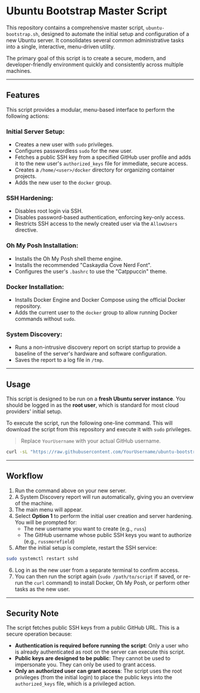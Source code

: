 # Ubuntu Bootstrap Master Script

This repository contains a comprehensive master script, `ubuntu-bootstrap.sh`, designed to automate the initial setup and configuration of a new Ubuntu server. It consolidates several common administrative tasks into a single, interactive, menu-driven utility.

The primary goal of this script is to create a secure, modern, and developer-friendly environment quickly and consistently across multiple machines.

---

## Features

This script provides a modular, menu-based interface to perform the following actions:

### Initial Server Setup:

- Creates a new user with `sudo` privileges.
- Configures passwordless `sudo` for the new user.
- Fetches a public SSH key from a specified GitHub user profile and adds it to the new user's `authorized_keys` file for immediate, secure access.
- Creates a `/home/<user>/docker` directory for organizing container projects.
- Adds the new user to the `docker` group.

### SSH Hardening:

- Disables root login via SSH.
- Disables password-based authentication, enforcing key-only access.
- Restricts SSH access to the newly created user via the `AllowUsers` directive.

### Oh My Posh Installation:

- Installs the Oh My Posh shell theme engine.
- Installs the recommended "Caskaydia Cove Nerd Font".
- Configures the user's `.bashrc` to use the "Catppuccin" theme.

### Docker Installation:

- Installs Docker Engine and Docker Compose using the official Docker repository.
- Adds the current user to the `docker` group to allow running Docker commands without `sudo`.

### System Discovery:

- Runs a non-intrusive discovery report on script startup to provide a baseline of the server's hardware and software configuration.
- Saves the report to a log file in `/tmp`.

---

## Usage

This script is designed to be run on a **fresh Ubuntu server instance**. You should be logged in as the **root user**, which is standard for most cloud providers' initial setup.

To execute the script, run the following one-line command. This will download the script from this repository and execute it with `sudo` privileges.

> Replace `YourUsername` with your actual GitHub username.

```bash
curl -sL "https://raw.githubusercontent.com/YourUsername/ubuntu-bootstrap/main/ubuntu-bootstrap.sh" | sudo bash
```

---

## Workflow

1. Run the command above on your new server.
2. A System Discovery report will run automatically, giving you an overview of the machine.
3. The main menu will appear.
4. Select **Option 1** to perform the initial user creation and server hardening. You will be prompted for:
   - The new username you want to create (e.g., `russ`)
   - The GitHub username whose public SSH keys you want to authorize (e.g., `russmorefield`)
5. After the initial setup is complete, restart the SSH service:

```bash
sudo systemctl restart sshd
```

6. Log in as the new user from a separate terminal to confirm access.
7. You can then run the script again (`sudo /path/to/script` if saved, or re-run the `curl` command) to install Docker, Oh My Posh, or perform other tasks as the new user.

---

## Security Note

The script fetches public SSH keys from a public GitHub URL. This is a secure operation because:

- **Authentication is required before running the script**: Only a user who is already authenticated as root on the server can execute this script.
- **Public keys are designed to be public**: They cannot be used to impersonate you. They can only be used to grant access.
- **Only an authorized user can grant access**: The script uses the root privileges (from the initial login) to place the public keys into the `authorized_keys` file, which is a privileged action.

